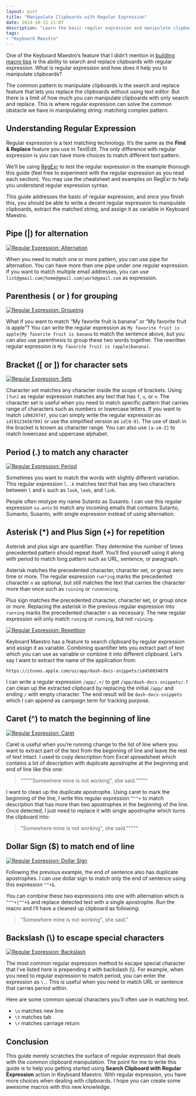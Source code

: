 ```yaml
---
layout: post
title: "Manipulate Clipboards with Regular Expression"
date: 2014-10-15 21:07
description: "Learn the basic regular expression and manipulate clipboards with Keyboard Maestro."
tags:
- "Keyboard Maestro"
---
```


One of the Keyboard Maestro’s feature that I didn’t mention in [building macro tips](http://sayzlim.net/building-keyboard-maestro-macros-tips "Building Keyboard Maestro Macros Tips - Sayz Lim") is the ability to search and replace clipboards with regular expression. What is regular expression and how does it help you to manipulate clipboards?

<!-- more -->

The common pattern to manipulate clipboards is the search and replace feature that lets you replace the clipboards without using text editor. But there is a limit of how much you can manipulate clipboards with only search and replace. This is where regular expression can solve the common obstacle we have in manipulating string: matching complex pattern.

## Understanding Regular Expression

Regular expression is a text matching technology. It’s the same as the **Find & Replace** feature you use in TextEdit. The only difference with regular expression is you can have more choices to match different text pattern.

We’ll be using [RegExr](http://www.regexr.com/ "RegExr: Learn, Build, &amp; Test RegEx") to test the regular expression in the example thorough this guide (feel free to experiment with the regular expression as you read each section). You may use the cheatsheet and examples on RegExr to help you understand regular expression syntax.

This guide addresses the basic of regular expression, and once you finish this, you should be able to write a decent regular expression to manipulate clipboards, extract the matched string, and assign it as variable in Keyboard Maestro.

## Pipe (|) for alternation

[ ![Regular Expression: Alternation][004104] ](http://images.sayzlim.net/2014/10/regex_alternation.jpg "Regular Expression: Alternation")

[004104]: http://images.sayzlim.net/2014/10/regex_alternation.jpg "Regular Expression: Alternation"

When you need to match one or more pattern, you can use pipe for alternation. You can have more than one pipe under one regular expression. If you want to match multiple email addresses, you can use `list@gmail.com|home@gmail.com|work@gmail.com` as expression.

## Parenthesis ( or ) for grouping

[ ![Regular Expression: Grouping][004123] ](http://images.sayzlim.net/2014/10/regex_grouping.jpg "Regular Expression: Grouping")

[004123]: http://images.sayzlim.net/2014/10/regex_grouping.jpg "Regular Expression: Grouping"

What if you want to match “My favorite fruit is banana” or “My favorite fruit is apple”? You can write the regular expression as `My favorite fruit is apple|My favorite fruit is banana` to match the sentence above, but you can also use parenthesis to group these two words together. The rewritten regular expression is `My favorite fruit is (apple|banana)`.

## Bracket ([ or ]) for character sets

[ ![Regular Expression: Sets][004133] ](http://images.sayzlim.net/2014/10/regex_sets.jpg "Regular Expression: Sets")

[004133]: http://images.sayzlim.net/2014/10/regex_sets.jpg "Regular Expression: Sets"

Character set matches any character inside the scope of brackets. Using `[fun]` as regular expression matches any text that has `f`, `u`, or `n`. The character set is useful when you need to match specific pattern that carries range of characters such as numbers or lowercase letters. If you want to match `id9829747`, you can simply write the regular expression as `id[0123456789]` or use the simplified version as `id[0-9]`. The use of dash in the bracket is known as character range. You can also use `[a-zA-Z]` to match lowercase and uppercase alphabet.

## Period (.) to match any character

[ ![Regular Expression: Period][004141] ](http://images.sayzlim.net/2014/10/regex_period.jpg "Regular Expression: Period")

[004141]: http://images.sayzlim.net/2014/10/regex_period.jpg "Regular Expression: Period"

Sometimes you want to match the words with slightly different variation. This regular expression `l..k` matches text that has any two characters between `l` and `k` such as `look`, `leek`, and `link`.

People often mistype my name Sutanto as Susanto. I can use this regular expression `su.anto` to match any incoming emails that contains Sutanto, Sumanto, Susanto, with single expression instead of using alternation.

## Asterisk (*) and Plus Sign (+) for repetition

Asterisk and plus sign are quantifier. They determine the number of times precedented pattern should repeat itself. You‘ll find yourself using it along with period to match long pattern such as URL, sentence, or paragraph.

Asterisk matches the precedented character, character set, or group zero time or more. The regular expression `run*ing` marks the precedented character `n` as optional, but still matches the text that carries the character more than once such as `ruining` or `runnnnning`.

Plus sign matches the precedented character, character set, or group once or more. Replacing the asterisk in the previous regular expression into `run+ing` marks the precedented character `n` as necessary. The new regular expression will only match `runing` or `running`, but not `ruining`.

[ ![Regular Expression: Repetition][004150] ](http://images.sayzlim.net/2014/10/regex_repetition.jpg "Regular Expression: Repetition")

[004150]: http://images.sayzlim.net/2014/10/regex_repetition.jpg "Regular Expression: Repetition"

Keyboard Maestro has a feature to search clipboard by regular expression and assign it as variable. Combining quantifier lets you extract part of text which you can use as variable or combine it into different clipboard. Let’s say I want to extract the name of the application from:

	https://itunes.apple.com/us/app/dash-docs-snippets/id458034879

I can write a regular expression `/app/.+/` to get `/app/dash-docs-snippets/`. I can clean up the extracted clipboard by replacing the initial `/app/` and ending `/` with empty character. The end result will be `dash-docs-snippets` which I can append as campaign term for tracking purpose.

## Caret (^) to match the beginning of line

[ ![Regular Expression: Caret][004202] ](http://images.sayzlim.net/2014/10/regex_caret.jpg "Regular Expression: Caret")

[004202]: http://images.sayzlim.net/2014/10/regex_caret.jpg "Regular Expression: Caret"

Caret is useful when you’re running change to the list of line where you want to extract part of the text from the beginning of line and leave the rest of text intact. I used to copy description from Excel spreadsheet which contains a lot of description with duplicate apostrophe at the beginning and end of line like this one:

> """""Somewhere mine is not working", she said."""""

I want to clean up the duplicate apostrophe. Using caret to mark the beginning of the line, I write this regular expression `^""+` to match description that has more than two apostrophes in the beginning of the line. Once detected, I just need to replace it with single apostrophe which turns the clipboard into:

> "Somewhere mine is not working", she said."""""

## Dollar Sign ($) to match end of line

[ ![Regular Expression: Dollar Sign][004213] ](http://images.sayzlim.net/2014/10/regex_dollar_sign.jpg "Regular Expression: Dollar Sign")

[004213]: http://images.sayzlim.net/2014/10/regex_dollar_sign.jpg "Regular Expression: Dollar Sign"

Following the previous example, the end of sentence also has duplicate apostrophes. I can use dollar sign to match only the end of sentence using this expression `""+$`.

You can combine these two expressions into one with alternation which is `^""+|""+$` and replace detected text with a single apostrophe. Run the macro and I‘ll have a cleaned up clipboard as following:

> "Somewhere mine is not working", she said."

## Backslash (\\) to escape special characters

[ ![Regular Expression: Backslash][004227] ](http://images.sayzlim.net/2014/10/regex_backslash.jpg "Regular Expression: Backslash")

[004227]: http://images.sayzlim.net/2014/10/regex_backslash.jpg "Regular Expression: Backslash"

The most common regular expression method to escape special character that I’ve listed here is prepending it with backslash (\\). For example, when you need to regular expression to match period, you can enter the expression as `\.`. This is useful when you need to match URL or sentence that carries period within.

Here are some common special characters you’ll often use in matching text.

- `\n` matches new line
- `\t` matches tab
- `\r` matches carriage return

## Conclusion

This guide merely scratches the surface of regular expression that deals with the common clipboard manipulation. The point for me to write this guide is to help you getting started using **Search Clipboard with Regular Expression** action in Keyboard Maestro. With regular expression, you have more choices when dealing with clipboards. I hope you can create some awesome macros with this new knowledge.
